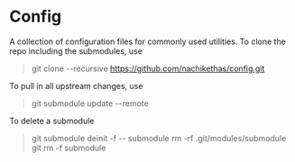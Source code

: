 Config
=======
A collection of configuration files for commonly used utilities. To
clone the repo including the submodules, use 

> git clone --recursive https://github.com/nachikethas/config.git

To pull in all upstream changes, use

> git submodule update --remote

To delete a submodule

> git submodule deinit -f -- submodule
> rm -rf .git/modules/submodule
> git rm -f submodule
